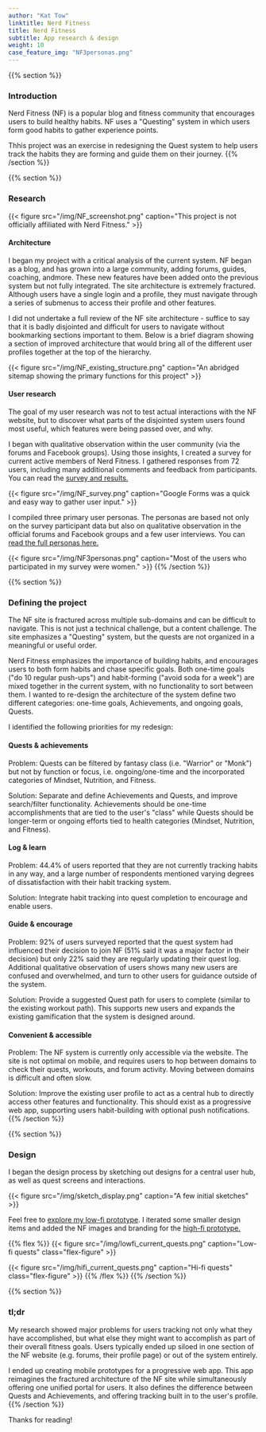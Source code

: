 ```yaml
---
author: "Kat Tow"
linktitle: Nerd Fitness
title: Nerd Fitness
subtitle: App research & design
weight: 10
case_feature_img: "NF3personas.png"
---
```

{{% section %}}
### Introduction

Nerd Fitness (NF) is a popular blog and fitness community that encourages users to build healthy habits. NF uses a "Questing" system in which users form good habits to gather experience points.

Thhis project was an exercise in redesigning the Quest system to help users track the habits they are forming and guide them on their journey.
{{% /section %}}

{{% section %}}
### Research

{{< figure src="/img/NF_screenshot.png" caption="This project is not officially affiliated with Nerd Fitness." >}}

#### Architecture

I began my project with a critical analysis of the current system. NF began as a blog, and has grown into a large community, adding forums, guides, coaching, andmore. These new features have been added onto the previous system but not fully integrated. The site architecture is extremely fractured. Although users have a single login and a profile, they must navigate through a series of submenus to access their profile and other features.

I did not undertake a full review of the NF site architecture - suffice to say that it is badly disjointed and difficult for users to navigate without bookmarking sections important to them. Below is a brief diagram showing a section of improved architecture that would bring all of the different user profiles together at the top of the hierarchy.

{{< figure src="/img/NF_existing_structure.png" caption="An abridged sitemap showing the primary functions for this project" >}}

#### User research

The goal of my user research was not to test actual interactions with the NF website, but to discover what parts of the disjointed system users found most useful, which features were being passed over, and why.

I began with qualitative observation within the user community (via the forums and Facebook groups). Using those insights, I created a survey for current active members of Nerd Fitness. I gathered responses from 72 users, including many additional comments and feedback from participants. You can read the <a href="https://docs.google.com/forms/d/e/1FAIpQLSfLzQDXB7hHOrPusfw5iOnaMaQYg7QIqqCzvAkz7FZrQrJ-LA/viewanalytics" target="_blank">survey and results.</a>

{{< figure src="/img/NF_survey.png" caption="Google Forms was a quick and easy way to gather user input." >}}

I compiled three primary user personas. The personas are based not only on the survey participant data but also on qualitative observation in the official forums and Facebook groups and a few user interviews. You can <a href="https://www.figma.com/file/CRBE0MbZKZUSLlsn5rj3vzPk/User_Persona" target="_blank">read the full personas here.</a>

{{< figure src="/img/NF3personas.png" caption="Most of the users who participated in my survey were women." >}}
{{% /section %}}

{{% section %}}
### Defining the project

The NF site is fractured across multiple sub-domains and can be difficult to navigate. This is not just a technical challenge, but a content challenge. The site emphasizes a "Questing" system, but the quests are not organized in a meaningful or useful order.

Nerd Fitness emphasizes the importance of building habits, and encourages users to both form habits and chase specific goals. Both one-time goals ("do 10 regular push-ups") and habit-forming ("avoid soda for a week") are mixed together in the current system, with no functionality to sort between them. I wanted to re-design the architecture of the system define two different categories: one-time goals, Achievements, and ongoing goals, Quests.

I identified the following priorities for my redesign:

#### Quests & achievements

Problem: Quests can be filtered by fantasy class (i.e. "Warrior" or "Monk") but not by function or focus, i.e. ongoing/one-time and the incorporated categories of Mindset, Nutrition, and Fitness.

Solution: Separate and define Achievements and Quests, and improve search/filter functionality. Achievements should be one-time accomplishments that are tied to the user's "class" while Quests should be longer-term or ongoing efforts tied to health categories (Mindset, Nutrition, and Fitness).

#### Log & learn

Problem: 44.4% of users reported that they are not currently tracking habits in any way, and a large number of respondents mentioned varying degrees of dissatisfaction with their habit tracking system.

Solution: Integrate habit tracking into quest completion to encourage and enable users.

#### Guide & encourage

Problem: 92% of users surveyed reported that the quest system had influenced their decision to join NF (51% said it was a major factor in their decision) but only 22% said they are regularly updating their quest log. Additional qualitative observation of users shows many new users are confused and overwhelmed, and turn to other users for guidance outside of the system.

Solution: Provide a suggested Quest path for users to complete (similar to the existing workout path). This supports new users and expands the existing gamification that the system is designed around.

#### Convenient & accessible

Problem: The NF system is currently only accessible via the website. The site is not optimal on mobile, and requires users to hop between domains to check their quests, workouts, and forum activity. Moving between domains is difficult and often slow.

Solution: Improve the existing user profile to act as a central hub to directly access other features and functionality. This should exist as a progressive web app, supporting users habit-building with optional push notifications.
{{% /section %}}

{{% section %}}
### Design

I began the design process by sketching out designs for a central user hub, as well as quest screens and interactions.

{{< figure src="/img/sketch_display.png" caption="A few initial sketches" >}}

Feel free to <a href="https://www.figma.com/file/Yf2tI8mZeLjDYZmahhgoeu/NF-lo-fi" target="_blank">explore my low-fi prototype</a>. I iterated some smaller design items and added the NF images and branding for the <a href="https://www.figma.com/file/ARPOnGLyKl7WIcVIq1PXZc/NF-hi-fi" target="_blank">high-fi prototype.</a>

{{% flex %}}
{{< figure src="/img/lowfi_current_quests.png" caption="Low-fi quests" class="flex-figure" >}}

{{< figure src="/img/hifi_current_quests.png" caption="Hi-fi quests" class="flex-figure" >}}
{{% /flex %}}
{{% /section %}}

{{% section %}}
### tl;dr
My research showed major problems for users tracking not only what they have accomplished, but what else they might want to accomplish as part of their overall fitness goals. Users typically ended up siloed in one section of the NF website (e.g. forums, their profile page) or out of the system entirely.

I ended up creating mobile prototypes for a progressive web app. This app reimagines the fractured architecture of the NF site while simultaneously offering one unified portal for users. It also defines the difference between Quests and Achievements, and offering tracking built in to the user's profile.
{{% /section %}}

Thanks for reading!